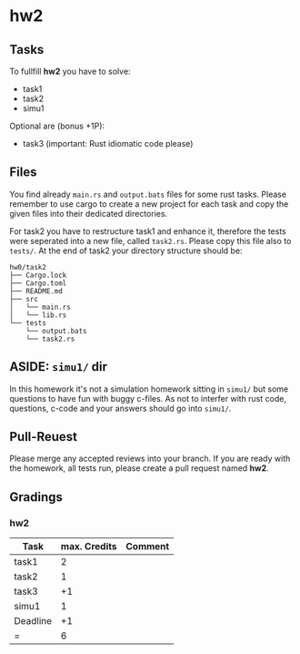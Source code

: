 # hw2

## Tasks
To fullfill **hw2** you have to solve:

- task1
- task2
- simu1

Optional are (bonus +1P):

- task3 (important: Rust idiomatic code please)

## Files
You find already `main.rs` and `output.bats` files for some rust tasks. Please remember to use cargo to create a new project for each task and copy the given files into their dedicated directories.

For task2 you have to restructure task1 and enhance it, therefore the tests were seperated into a new file, called `task2.rs`. Please copy this file also to `tests/`. At the end of task2 your directory structure should be:

```
hw0/task2
├── Cargo.lock
├── Cargo.toml
├── README.md
├── src
│   └── main.rs
│   └── lib.rs
└── tests
    └── output.bats
    └── task2.rs
```


## ASIDE: `simu1/` dir

In this homework it's not a simulation homework sitting in `simu1/` but some questions to have fun with buggy c-files. As not to interfer with rust code, questions, c-code and your answers should go into `simu1/`.

## Pull-Reuest

Please merge any accepted reviews into your branch. If you are ready with the homework, all tests run, please create a pull request named **hw2**.

## Gradings

### hw2

| Task | max. Credits | Comment |
|---|---|---|
| task1 | 2 | |
| task2 | 1 | |
| task3 | +1 | |
| simu1 | 1 | |
| Deadline | +1 | |
| = | 6 | |
